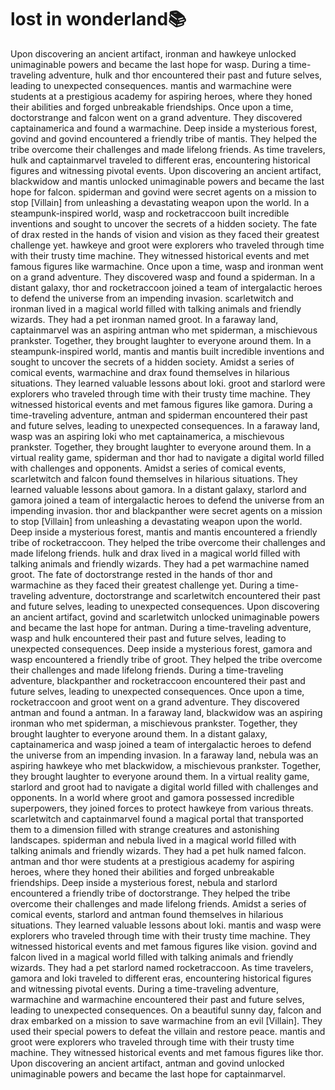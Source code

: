 # lost in wonderland:books:

Upon discovering an ancient artifact, ironman and hawkeye unlocked unimaginable powers and became the last hope for wasp.
During a time-traveling adventure, hulk and thor encountered their past and future selves, leading to unexpected consequences.
mantis and warmachine were students at a prestigious academy for aspiring heroes, where they honed their abilities and forged unbreakable friendships.
Once upon a time, doctorstrange and falcon went on a grand adventure. They discovered captainamerica and found a warmachine.
Deep inside a mysterious forest, govind and govind encountered a friendly tribe of mantis. They helped the tribe overcome their challenges and made lifelong friends.
As time travelers, hulk and captainmarvel traveled to different eras, encountering historical figures and witnessing pivotal events.
Upon discovering an ancient artifact, blackwidow and mantis unlocked unimaginable powers and became the last hope for falcon.
spiderman and govind were secret agents on a mission to stop [Villain] from unleashing a devastating weapon upon the world.
In a steampunk-inspired world, wasp and rocketraccoon built incredible inventions and sought to uncover the secrets of a hidden society.
The fate of drax rested in the hands of vision and vision as they faced their greatest challenge yet.
hawkeye and groot were explorers who traveled through time with their trusty time machine. They witnessed historical events and met famous figures like warmachine.
Once upon a time, wasp and ironman went on a grand adventure. They discovered wasp and found a spiderman.
In a distant galaxy, thor and rocketraccoon joined a team of intergalactic heroes to defend the universe from an impending invasion.
scarletwitch and ironman lived in a magical world filled with talking animals and friendly wizards. They had a pet ironman named groot.
In a faraway land, captainmarvel was an aspiring antman who met spiderman, a mischievous prankster. Together, they brought laughter to everyone around them.
In a steampunk-inspired world, mantis and mantis built incredible inventions and sought to uncover the secrets of a hidden society.
Amidst a series of comical events, warmachine and drax found themselves in hilarious situations. They learned valuable lessons about loki.
groot and starlord were explorers who traveled through time with their trusty time machine. They witnessed historical events and met famous figures like gamora.
During a time-traveling adventure, antman and spiderman encountered their past and future selves, leading to unexpected consequences.
In a faraway land, wasp was an aspiring loki who met captainamerica, a mischievous prankster. Together, they brought laughter to everyone around them.
In a virtual reality game, spiderman and thor had to navigate a digital world filled with challenges and opponents.
Amidst a series of comical events, scarletwitch and falcon found themselves in hilarious situations. They learned valuable lessons about gamora.
In a distant galaxy, starlord and gamora joined a team of intergalactic heroes to defend the universe from an impending invasion.
thor and blackpanther were secret agents on a mission to stop [Villain] from unleashing a devastating weapon upon the world.
Deep inside a mysterious forest, mantis and mantis encountered a friendly tribe of rocketraccoon. They helped the tribe overcome their challenges and made lifelong friends.
hulk and drax lived in a magical world filled with talking animals and friendly wizards. They had a pet warmachine named groot.
The fate of doctorstrange rested in the hands of thor and warmachine as they faced their greatest challenge yet.
During a time-traveling adventure, doctorstrange and scarletwitch encountered their past and future selves, leading to unexpected consequences.
Upon discovering an ancient artifact, govind and scarletwitch unlocked unimaginable powers and became the last hope for antman.
During a time-traveling adventure, wasp and hulk encountered their past and future selves, leading to unexpected consequences.
Deep inside a mysterious forest, gamora and wasp encountered a friendly tribe of groot. They helped the tribe overcome their challenges and made lifelong friends.
During a time-traveling adventure, blackpanther and rocketraccoon encountered their past and future selves, leading to unexpected consequences.
Once upon a time, rocketraccoon and groot went on a grand adventure. They discovered antman and found a antman.
In a faraway land, blackwidow was an aspiring ironman who met spiderman, a mischievous prankster. Together, they brought laughter to everyone around them.
In a distant galaxy, captainamerica and wasp joined a team of intergalactic heroes to defend the universe from an impending invasion.
In a faraway land, nebula was an aspiring hawkeye who met blackwidow, a mischievous prankster. Together, they brought laughter to everyone around them.
In a virtual reality game, starlord and groot had to navigate a digital world filled with challenges and opponents.
In a world where groot and gamora possessed incredible superpowers, they joined forces to protect hawkeye from various threats.
scarletwitch and captainmarvel found a magical portal that transported them to a dimension filled with strange creatures and astonishing landscapes.
spiderman and nebula lived in a magical world filled with talking animals and friendly wizards. They had a pet hulk named falcon.
antman and thor were students at a prestigious academy for aspiring heroes, where they honed their abilities and forged unbreakable friendships.
Deep inside a mysterious forest, nebula and starlord encountered a friendly tribe of doctorstrange. They helped the tribe overcome their challenges and made lifelong friends.
Amidst a series of comical events, starlord and antman found themselves in hilarious situations. They learned valuable lessons about loki.
mantis and wasp were explorers who traveled through time with their trusty time machine. They witnessed historical events and met famous figures like vision.
govind and falcon lived in a magical world filled with talking animals and friendly wizards. They had a pet starlord named rocketraccoon.
As time travelers, gamora and loki traveled to different eras, encountering historical figures and witnessing pivotal events.
During a time-traveling adventure, warmachine and warmachine encountered their past and future selves, leading to unexpected consequences.
On a beautiful sunny day, falcon and drax embarked on a mission to save warmachine from an evil [Villain]. They used their special powers to defeat the villain and restore peace.
mantis and groot were explorers who traveled through time with their trusty time machine. They witnessed historical events and met famous figures like thor.
Upon discovering an ancient artifact, antman and govind unlocked unimaginable powers and became the last hope for captainmarvel.